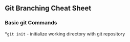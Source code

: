 ## Git Branching Cheat Sheet

### Basic git Commands
*`git init` - initialize working directory with git repository
